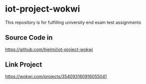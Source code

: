 # iot-project-wokwi
This repository is for fulfilling university end exam test assignments

## Source Code in 
https://github.com/hielmi/iot-project-wokwi

## Link Project
https://wokwi.com/projects/354093160916055041

